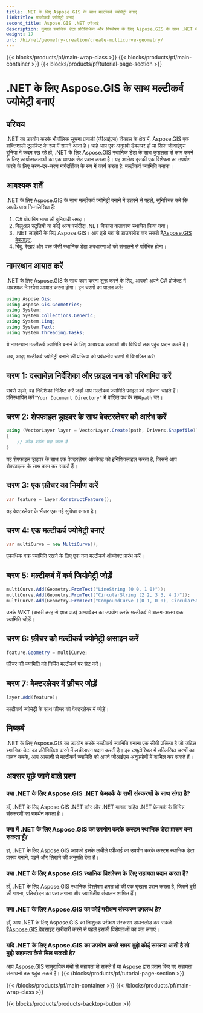```yaml
---
title: .NET के लिए Aspose.GIS के साथ मल्टीकर्व ज्योमेट्री बनाएं
linktitle: मल्टीकर्व ज्योमेट्री बनाएं
second_title: Aspose.GIS .NET एपीआई
description: कुशल स्थानिक डेटा प्रतिनिधित्व और विश्लेषण के लिए Aspose.GIS के साथ .NET में मल्टीकर्व ज्योमेट्री बनाना सीखें।
weight: 17
url: /hi/net/geometry-creation/create-multicurve-geometry/
---
```


{{< blocks/products/pf/main-wrap-class >}}
{{< blocks/products/pf/main-container >}}
{{< blocks/products/pf/tutorial-page-section >}}

# .NET के लिए Aspose.GIS के साथ मल्टीकर्व ज्योमेट्री बनाएं

## परिचय
.NET का उपयोग करके भौगोलिक सूचना प्रणाली (जीआईएस) विकास के क्षेत्र में, Aspose.GIS एक शक्तिशाली टूलकिट के रूप में सामने आता है। चाहे आप एक अनुभवी डेवलपर हों या सिर्फ जीआईएस दुनिया में कदम रख रहे हों, .NET के लिए Aspose.GIS स्थानिक डेटा के साथ कुशलता से काम करने के लिए कार्यात्मकताओं का एक व्यापक सेट प्रदान करता है। यह आलेख इसकी एक विशेषता का उपयोग करने के लिए चरण-दर-चरण मार्गदर्शिका के रूप में कार्य करता है: मल्टीकर्व ज्यामिति बनाना।
## आवश्यक शर्तें
.NET के लिए Aspose.GIS के साथ मल्टीकर्व ज्योमेट्री बनाने में उतरने से पहले, सुनिश्चित करें कि आपके पास निम्नलिखित हैं:
1. C# प्रोग्रामिंग भाषा की बुनियादी समझ।
2. विज़ुअल स्टूडियो या कोई अन्य पसंदीदा .NET विकास वातावरण स्थापित किया गया।
3.  .NET लाइब्रेरी के लिए Aspose.GIS। आप इसे यहां से डाउनलोड कर सकते हैं[Aspose.GIS वेबसाइट](https://releases.aspose.com/gis/net/).
4. बिंदु, रेखाएं और वक्र जैसी स्थानिक डेटा अवधारणाओं को संभालने से परिचित होना।

## नामस्थान आयात करें
.NET के लिए Aspose.GIS के साथ काम करना शुरू करने के लिए, आपको अपने C# प्रोजेक्ट में आवश्यक नेमस्पेस आयात करना होगा। इन चरणों का पालन करें:

```csharp
using Aspose.Gis;
using Aspose.Gis.Geometries;
using System;
using System.Collections.Generic;
using System.Linq;
using System.Text;
using System.Threading.Tasks;
```
ये नामस्थान मल्टीकर्व ज्यामिति बनाने के लिए आवश्यक कक्षाओं और विधियों तक पहुंच प्रदान करते हैं।

अब, आइए मल्टीकर्व ज्योमेट्री बनाने की प्रक्रिया को प्रबंधनीय चरणों में विभाजित करें:
## चरण 1: दस्तावेज़ निर्देशिका और फ़ाइल नाम को परिभाषित करें
 सबसे पहले, वह निर्देशिका निर्दिष्ट करें जहाँ आप मल्टीकर्व ज्यामिति फ़ाइल को सहेजना चाहते हैं। प्रतिस्थापित करें`"Your Document Directory"` में वांछित पथ के साथ`path` चर।
## चरण 2: शेपफाइल ड्राइवर के साथ वेक्टरलेयर को आरंभ करें
```csharp
using (VectorLayer layer = VectorLayer.Create(path, Drivers.Shapefile))
{
    // कोड ब्लॉक यहां जाता है
}
```
यह शेपफाइल ड्राइवर के साथ एक वेक्टरलेयर ऑब्जेक्ट को इनिशियलाइज़ करता है, जिससे आप शेपफाइल्स के साथ काम कर सकते हैं।
## चरण 3: एक फ़ीचर का निर्माण करें
```csharp
var feature = layer.ConstructFeature();
```
यह वेक्टरलेयर के भीतर एक नई सुविधा बनाता है।
## चरण 4: एक मल्टीकर्व ज्योमेट्री बनाएं
```csharp
var multiCurve = new MultiCurve();
```
एकाधिक वक्र ज्यामिति रखने के लिए एक नया मल्टीकर्व ऑब्जेक्ट प्रारंभ करें।
## चरण 5: मल्टीकर्व में कर्व जियोमेट्री जोड़ें
```csharp
multiCurve.Add(Geometry.FromText("LineString (0 0, 1 0)"));
multiCurve.Add(Geometry.FromText("CircularString (2 2, 3 3, 4 2)"));
multiCurve.Add(Geometry.FromText("CompoundCurve ((0 1, 0 0), CircularString (0 0, 3 3, 6 0))"));
```
उनके WKT (अच्छी तरह से ज्ञात पाठ) अभ्यावेदन का उपयोग करके मल्टीकर्व में अलग-अलग वक्र ज्यामिति जोड़ें।
## चरण 6: फ़ीचर को मल्टीकर्व ज्योमेट्री असाइन करें
```csharp
feature.Geometry = multiCurve;
```
फ़ीचर की ज्यामिति को निर्मित मल्टीकर्व पर सेट करें।
## चरण 7: वेक्टरलेयर में फ़ीचर जोड़ें
```csharp
layer.Add(feature);
```
मल्टीकर्व ज्योमेट्री के साथ फीचर को वेक्टरलेयर में जोड़ें।

## निष्कर्ष
.NET के लिए Aspose.GIS का उपयोग करके मल्टीकर्व ज्यामिति बनाना एक सीधी प्रक्रिया है जो जटिल स्थानिक डेटा का प्रतिनिधित्व करने में लचीलापन प्रदान करती है। इस ट्यूटोरियल में उल्लिखित चरणों का पालन करके, आप आसानी से मल्टीकर्व ज्यामिति को अपने जीआईएस अनुप्रयोगों में शामिल कर सकते हैं।
## अक्सर पूछे जाने वाले प्रश्न
### क्या .NET के लिए Aspose.GIS .NET फ्रेमवर्क के सभी संस्करणों के साथ संगत है?
हाँ, .NET के लिए Aspose.GIS .NET कोर और .NET मानक सहित .NET फ्रेमवर्क के विभिन्न संस्करणों का समर्थन करता है।
### क्या मैं .NET के लिए Aspose.GIS का उपयोग करके कस्टम स्थानिक डेटा प्रारूप बना सकता हूँ?
हां, .NET के लिए Aspose.GIS आपको इसके लचीले एपीआई का उपयोग करके कस्टम स्थानिक डेटा प्रारूप बनाने, पढ़ने और लिखने की अनुमति देता है।
### क्या .NET के लिए Aspose.GIS स्थानिक विश्लेषण के लिए सहायता प्रदान करता है?
हाँ, .NET के लिए Aspose.GIS स्थानिक विश्लेषण क्षमताओं की एक श्रृंखला प्रदान करता है, जिसमें दूरी की गणना, प्रतिच्छेदन का पता लगाना और ज्यामितीय संचालन शामिल हैं।
### क्या .NET के लिए Aspose.GIS का कोई परीक्षण संस्करण उपलब्ध है?
हाँ, आप .NET के लिए Aspose.GIS का निःशुल्क परीक्षण संस्करण डाउनलोड कर सकते हैं[Aspose.GIS वेबसाइट](https://releases.aspose.com/gis/net/) खरीदारी करने से पहले इसकी विशेषताओं का पता लगाएं।
### यदि .NET के लिए Aspose.GIS का उपयोग करते समय मुझे कोई समस्या आती है तो मुझे सहायता कैसे मिल सकती है?
आप Aspose.GIS सामुदायिक मंचों से सहायता ले सकते हैं या Aspose द्वारा प्रदान किए गए सहायता संसाधनों तक पहुंच सकते हैं।
{{< /blocks/products/pf/tutorial-page-section >}}

{{< /blocks/products/pf/main-container >}}
{{< /blocks/products/pf/main-wrap-class >}}

{{< blocks/products/products-backtop-button >}}
